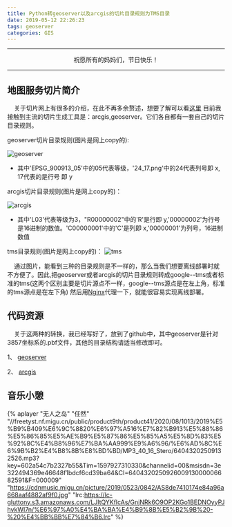 ```yaml
---
title: Python转geoserver以及arcgis的切片目录规则为TMS目录
date: 2019-05-12 22:26:23
tags: geoserver
categories: GIS
---
```


***

<center>祝愿所有的妈妈们，节日快乐！</center>

***

## 地图服务切片简介
&nbsp;&nbsp;&nbsp;&nbsp;关于切片网上有很多的介绍，在此不再多余赘述，想要了解可以看<a
href="https://segmentfault.com/a/1190000011276788"
target="_blank">这里</a> 目前我接触到主流的切片生成工具是：arcgis,geoserver。它们各自都有一套自己的切片目录规则。
<!--more-->
geoserver切片目录规则(图片是网上copy的):

![geoserver](geoservertile.png)

- 其中'EPSG_900913_05'中的05代表等级，'24_17.png'中的24代表列号即 x, 17代表的是行号 即 y

 arcgis切片目录规则(图片是网上copy的)：

![arcgis](arcgisTile.png)

 - 其中'L03'代表等级为3，"R00000002"中的'R'是行即 y,'00000002'为行号是16进制的数值。'C00000001'中的'C'是列即 x,'00000001'为列号，16进制数值

tms目录规则(图片是网上copy的)：
![tms](tma.png)

&nbsp;&nbsp;&nbsp;&nbsp;通过图片，能看到三种的目录规则是不一样的，那么当我们想要离线部署时就不方便了。因此,把geoserver或者arcgis的切片目录规则转成google--tms或者标准的tms(这两个区别主要是切片源点不一样，google--tms源点是在左上角，标准的tms源点是在左下角)
然后用<a href='http://nginx.org/en/' target="_blank" />Nginx</a>代理一下，就能很容易实现离线部署。

## 代码资源

&nbsp;&nbsp;&nbsp;&nbsp;关于这两种的转换，我已经写好了，放到了github中，其中geoserver是针对3857坐标系的.pbf文件，其他的目录结构请适当修改即可。

1、 <a href="https://github.com/JerckyLY/geoserverToTMS" target="_blank">geoserver</a> 

2、 <a href="https://github.com/JerckyLY/arcgisToTMS"
target="_blank">arcgis</a>

## 音乐小憩
{% aplayer "无人之岛" "任然" "//freetyst.nf.migu.cn/public/product9th/product41/2020/08/1013/2019%E5%B9%B409%E6%9C%8820%E6%97%A516%E7%82%B913%E5%88%86%E5%86%85%E5%AE%B9%E5%87%86%E5%85%A5%E5%8D%83%E5%92%8C%E4%B8%96%E7%BA%AA999%E9%A6%96/%E6%AD%8C%E6%9B%B2%E4%B8%8B%E8%BD%BD/MP3_40_16_Stero/64043202509132526.mp3?key=602a54c7b2327b55&Tim=1597927310330&channelid=00&msisdn=3e322494369e46648f1bdcf6cd39ba64&CI=640432025092600913000006682591&F=000009" "https://cdnmusic.migu.cn/picture/2019/0523/0842/AS8de7410174e84a96a668aaf4882af9f0.jpg" "lrc:https://lc-gluttony.s3.amazonaws.com/LJltQYKflcAs/GnjNRk6O9OP2KGo1BEDNOyyPJhvkWI7n/%E6%97%A0%E4%BA%BA%E4%B9%8B%E5%B2%9B%20-%20%E4%BB%BB%E7%84%B6.lrc" %}




